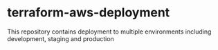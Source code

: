 # terraform-aws-deployment
This repository contains deployment to multiple environments including development, staging and production
